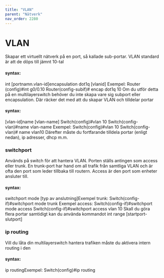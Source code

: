 ```yaml
---
title: "VLAN"
parent: "Nätverk"
nav_order: 2280
---
```


# VLAN

Skapar ett virtuellt nätverk på en port, så kallade sub-portar. VLAN standard är att de döps till jämnt 10-tal
#### syntax:
int [portnamn.vlan-id]encapsulation dot1q [vlanid]
Exempel: Router (config)#int g0/0.10 Router(config-subif)# encap dot1q 10
Om du utför detta på en multilayerswitch behöver du inte skapa vare sig subport eller encapsulation. Där räcker det med att du skapar VLAN och tilldelar portar
#### syntax:
[vlan-id]name [vlan-name]
Switch(config)#vlan 10
Switch(config-vlan)#name vlan-name
Exempel: Switch(config)#vlan 10 Switch(config-vlan)# name vlan10
Därefter måste du fortfarande tilldela portar (enligt nedan), ip adresser, dhcp m.m.
### switchport
Används på switch för att hantera VLAN. Porten ställs antingen som access eller trunk. En trunk-port har hand om all trafik från samtliga VLAN och är ofta den port som leder tillbaka till routern. Access är den port som enheter ansluter till.
#### syntax:
switchport mode [typ av anslutning]Exempel trunk: Switch(config-if)#switchport mode trunk Exempel access: Switch(config-if)#switchport mode access Switch(config-if)#switchport access vlan 10
Skall du göra flera portar samtidigt kan du använda kommandot int range [startport-slutport]
### ip routing
Vill du låta din multilayerswitch hantera trafiken måste du aktivera intern routing i den
#### syntax:
ip routingExempel: Switch(config)#ip routing